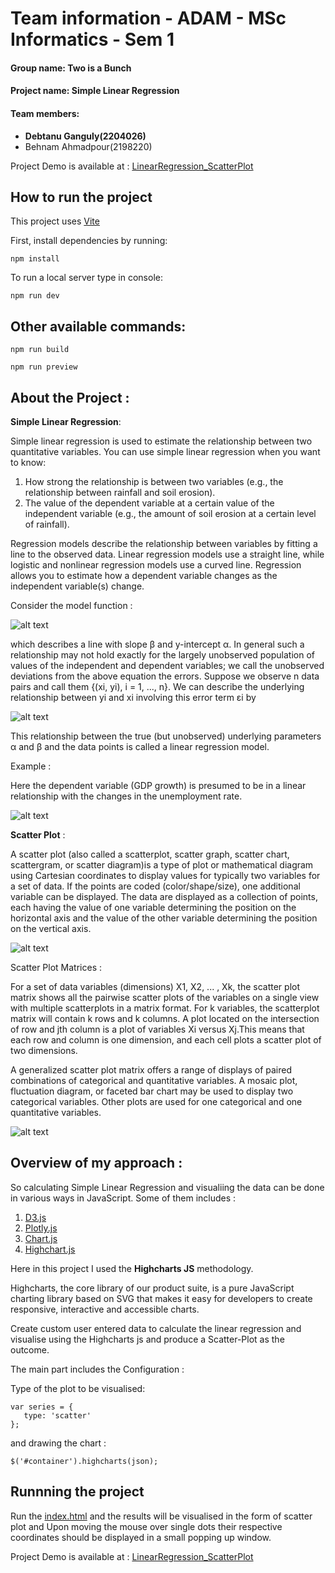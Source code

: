 # Team information - ADAM - MSc Informatics - Sem 1
#### Group name: **Two is a Bunch**
#### Project name: **Simple Linear Regression**
#### Team members:
- **Debtanu Ganguly(2204026)**
- Behnam Ahmadpour(2198220)

Project Demo is available at : [LinearRegression_ScatterPlot](https://adam-two-is-a-bunch.github.io/linearregression/)

## How to run the project

This project uses [Vite](https://vitejs.dev/)

First, install dependencies by running:
```
npm install
```

To run a local server type in console:
```
npm run dev
```

## Other available commands:

```
npm run build
```
```
npm run preview
```
## About the Project :

**Simple Linear Regression**: 

Simple linear regression is used to estimate the relationship between two quantitative variables. You can use simple linear regression when you want to know:
1. How strong the relationship is between two variables (e.g., the relationship between rainfall and soil erosion).
2. The value of the dependent variable at a certain value of the independent variable (e.g., the amount of soil erosion at a certain level of rainfall).

Regression models describe the relationship between variables by fitting a line to the observed data. Linear regression models use a straight line, while logistic and nonlinear regression models use a curved line. Regression allows you to estimate how a dependent variable changes as the independent variable(s) change.

Consider the model function :

![alt text](https://wikimedia.org/api/rest_v1/media/math/render/svg/bf2c1cac7c1e6c9a426d92e9adad6ff4d8b4152e
)

which describes a line with slope β and y-intercept α. In general such a relationship may not hold exactly for the largely unobserved population of values of the independent and dependent variables; we call the unobserved deviations from the above equation the errors. Suppose we observe n data pairs and call them {(xi, yi), i = 1, ..., n}. We can describe the underlying relationship between yi and xi involving this error term εi by

![alt text](https://wikimedia.org/api/rest_v1/media/math/render/svg/968be557dd22b1a2e536b8d22369cfdb37f58703)

This relationship between the true (but unobserved) underlying parameters α and β and the data points is called a linear regression model.

Example : 

Here the dependent variable (GDP growth) is presumed to be in a linear relationship with the changes in the unemployment rate.

![alt text](https://upload.wikimedia.org/wikipedia/commons/thumb/7/77/Okuns_law_quarterly_differences.svg/600px-Okuns_law_quarterly_differences.svg.png)


**Scatter Plot** :

A scatter plot (also called a scatterplot, scatter graph, scatter chart, scattergram, or scatter diagram)is a type of plot or mathematical diagram using Cartesian coordinates to display values for typically two variables for a set of data. If the points are coded (color/shape/size), one additional variable can be displayed. The data are displayed as a collection of points, each having the value of one variable determining the position on the horizontal axis and the value of the other variable determining the position on the vertical axis.

![alt text](https://upload.wikimedia.org/wikipedia/commons/thumb/a/af/Scatter_diagram_for_quality_characteristic_XXX.svg/440px-Scatter_diagram_for_quality_characteristic_XXX.svg.png)

Scatter Plot Matrices :

For a set of data variables (dimensions) X1, X2, ... , Xk, the scatter plot matrix shows all the pairwise scatter plots of the variables on a single view with multiple scatterplots in a matrix format. For k variables, the scatterplot matrix will contain k rows and k columns. A plot located on the intersection of row and jth column is a plot of variables Xi versus Xj.This means that each row and column is one dimension, and each cell plots a scatter plot of two dimensions.

A generalized scatter plot matrix offers a range of displays of paired combinations of categorical and quantitative variables. A mosaic plot, fluctuation diagram, or faceted bar chart may be used to display two categorical variables. Other plots are used for one categorical and one quantitative variables.

![alt text](https://upload.wikimedia.org/wikipedia/commons/thumb/a/a5/Matriz_de_gr%C3%A1ficos_de_dispers%C3%A3o.svg/1320px-Matriz_de_gr%C3%A1ficos_de_dispers%C3%A3o.svg.png
)
## Overview of my approach :

So calculating Simple Linear Regression and visualiing the data can be done in various ways in JavaScript. Some of them includes :
1. [D3.js](https://d3js.org/) 
2. [Plotly.js](https://plotly.com/javascript/)
3. [Chart.js](https://www.chartjs.org/)
4. [Highchart.js](https://www.highcharts.com/blog/products/highcharts/)

Here in this project I used the **Highcharts JS** methodology.

Highcharts, the core library of our product suite, is a pure JavaScript charting library based on SVG that makes it easy for developers to create responsive, interactive and accessible charts.

Create custom user entered data to calculate the linear regression and visualise using the Highcharts js and produce a Scatter-Plot as the outcome.

The main part includes the Configuration :

Type of the plot to be visualised:
```
var series = {
   type: 'scatter'
};
```
and drawing the chart :
```
$('#container').highcharts(json);
```
## Runnning the project

Run the [index.html](/Users/debtanu/Desktop/THB/WS-2022:23/ADAM/LinearRegression/LR/index.html) and the results will be visualised in the form of scatter plot and Upon moving the mouse over single dots their respective coordinates should be displayed in a small popping up window.

Project Demo is available at : [LinearRegression_ScatterPlot](https://adam-two-is-a-bunch.github.io/linearregression/)





